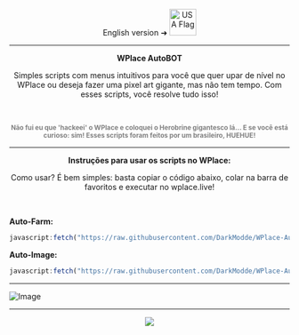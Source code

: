 <p align="center">
  English version ➜ 
  <a href="EN.md">
    <img src="https://flagcdn.com/256x192/us.png" width="48" alt="USA Flag">
  </a>
</p>



---

<p align="center"><strong>WPlace AutoBOT</strong></p>

<p align="center">Simples scripts com menus intuitivos para você que quer upar de nível no WPlace ou deseja fazer uma pixel art gigante, mas não tem tempo. Com esses scripts, você resolve tudo isso!</p>

<br>

<p align="center">
  <sub><span style="color:gray"><strong>Não fui eu que 'hackeei' o WPlace e coloquei o Herobrine gigantesco lá... E se você está curioso: sim! Esses scripts foram feitos por um brasileiro, HUEHUE!</strong></span></sub>
</p>

---

<p align="center"><strong>Instruções para usar os scripts no WPlace:</strong></p>

<p align="center">Como usar? É bem simples: basta copiar o código abaixo, colar na barra de favoritos e executar no wplace.live!</p>

<br>

**Auto-Farm:**

```js
javascript:fetch("https://raw.githubusercontent.com/DarkModde/WPlace-AutoBOT/refs/heads/main/Auto-Farm.js").then(t=>t.text()).then(eval);
```
**Auto-Image:**

```js
javascript:fetch("https://raw.githubusercontent.com/DarkModde/WPlace-AutoBOT/refs/heads/main/Auto-Image.js").then(t=>t.text()).then(eval);
```

---

![Image](https://i.imgur.com/dozee2w.png)

---

<p align="center"><a href="#"><img src="https://komarev.com/ghpvc/?username=WPlace-AutoBOT&style=for-the-badge&label=Views:&color=gray"/></a></p>
